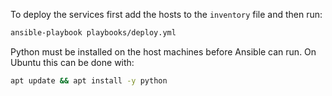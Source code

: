 To deploy the services first add the hosts to the `inventory` file and then run:

```sh
ansible-playbook playbooks/deploy.yml
```

Python must be installed on the host machines before Ansible can run. On Ubuntu this can be done with:

```sh
apt update && apt install -y python
```
